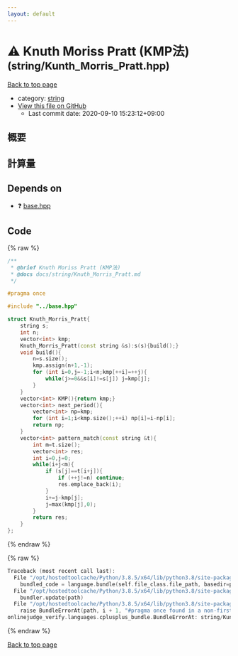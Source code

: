```yaml
---
layout: default
---
```


<!-- mathjax config similar to math.stackexchange -->
<script type="text/javascript" async
  src="https://cdnjs.cloudflare.com/ajax/libs/mathjax/2.7.5/MathJax.js?config=TeX-MML-AM_CHTML">
</script>
<script type="text/x-mathjax-config">
  MathJax.Hub.Config({
    TeX: { equationNumbers: { autoNumber: "AMS" }},
    tex2jax: {
      inlineMath: [ ['$','$'] ],
      processEscapes: true
    },
    "HTML-CSS": { matchFontHeight: false },
    displayAlign: "left",
    displayIndent: "2em"
  });
</script>

<script type="text/javascript" src="https://cdnjs.cloudflare.com/ajax/libs/jquery/3.4.1/jquery.min.js"></script>
<script src="https://cdn.jsdelivr.net/npm/jquery-balloon-js@1.1.2/jquery.balloon.min.js" integrity="sha256-ZEYs9VrgAeNuPvs15E39OsyOJaIkXEEt10fzxJ20+2I=" crossorigin="anonymous"></script>
<script type="text/javascript" src="../../assets/js/copy-button.js"></script>
<link rel="stylesheet" href="../../assets/css/copy-button.css" />


# :warning: Knuth Moriss Pratt (KMP法) <small>(string/Kunth_Morris_Pratt.hpp)</small>

<a href="../../index.html">Back to top page</a>

* category: <a href="../../index.html#b45cffe084dd3d20d928bee85e7b0f21">string</a>
* <a href="{{ site.github.repository_url }}/blob/master/string/Kunth_Morris_Pratt.hpp">View this file on GitHub</a>
    - Last commit date: 2020-09-10 15:23:12+09:00




## 概要

## 計算量

## Depends on

* :question: <a href="../base.hpp.html">base.hpp</a>


## Code

<a id="unbundled"></a>
{% raw %}
```cpp
/**
 * @brief Knuth Moriss Pratt (KMP法)
 * @docs docs/string/Knuth_Morris_Pratt.md
 */

#pragma once

#include "../base.hpp"

struct Knuth_Morris_Pratt{
    string s;
    int n;
    vector<int> kmp;
    Knuth_Morris_Pratt(const string &s):s(s){build();}
    void build(){
        n=s.size();
        kmp.assign(n+1,-1);
        for (int i=0,j=-1;i<n;kmp[++i]=++j){
            while(j>=0&&s[i]!=s[j]) j=kmp[j];
        }
    }
    vector<int> KMP(){return kmp;}
    vector<int> next_period(){
        vector<int> np=kmp;
        for (int i=1;i<kmp.size();++i) np[i]=i-np[i];
        return np;
    }
    vector<int> pattern_match(const string &t){
        int m=t.size();
        vector<int> res;
        int i=0,j=0;
        while(i+j<m){
            if (s[j]==t[i+j]){
                if (++j!=n) continue;
                res.emplace_back(i);
            }
            i+=j-kmp[j];
            j=max(kmp[j],0);
        }
        return res;
    }
};
```
{% endraw %}

<a id="bundled"></a>
{% raw %}
```cpp
Traceback (most recent call last):
  File "/opt/hostedtoolcache/Python/3.8.5/x64/lib/python3.8/site-packages/onlinejudge_verify/docs.py", line 349, in write_contents
    bundled_code = language.bundle(self.file_class.file_path, basedir=pathlib.Path.cwd())
  File "/opt/hostedtoolcache/Python/3.8.5/x64/lib/python3.8/site-packages/onlinejudge_verify/languages/cplusplus.py", line 185, in bundle
    bundler.update(path)
  File "/opt/hostedtoolcache/Python/3.8.5/x64/lib/python3.8/site-packages/onlinejudge_verify/languages/cplusplus_bundle.py", line 310, in update
    raise BundleErrorAt(path, i + 1, "#pragma once found in a non-first line")
onlinejudge_verify.languages.cplusplus_bundle.BundleErrorAt: string/Kunth_Morris_Pratt.hpp: line 6: #pragma once found in a non-first line

```
{% endraw %}

<a href="../../index.html">Back to top page</a>

